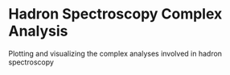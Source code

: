 # Hadron Spectroscopy Complex Analysis

Plotting and visualizing the complex analyses involved in hadron spectroscopy
